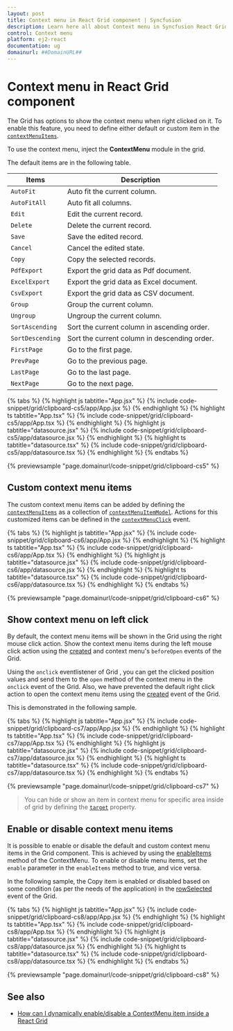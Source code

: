```yaml
---
layout: post
title: Context menu in React Grid component | Syncfusion
description: Learn here all about Context menu in Syncfusion React Grid component of Syncfusion Essential JS 2 and more.
control: Context menu 
platform: ej2-react
documentation: ug
domainurl: ##DomainURL##
---
```


# Context menu in React Grid component

The Grid has options to show the context menu when right clicked on it.
To enable this feature, you need to define either default or custom item in the [`contextMenuItems`](https://ej2.syncfusion.com/angular/documentation/api/grid/#contextmenuitems).

To use the context menu, inject the **ContextMenu** module in the grid.

The default items are in the following table.

Items| Description
----|----
`AutoFit`|  Auto fit the current column.
`AutoFitAll` | Auto fit all columns.
`Edit`|  Edit the current record.
`Delete` | Delete the current record.
`Save` | Save the edited record.
`Cancel` | Cancel the edited state.
`Copy` | Copy the selected records.
`PdfExport` | Export the grid data as Pdf document.
`ExcelExport` | Export the grid data as Excel document.
`CsvExport` | Export the grid data as CSV document.
`Group` | Group the current column.
`Ungroup` | Ungroup the current column.
`SortAscending` | Sort the current column in ascending order.
`SortDescending` | Sort the current column in descending order.
`FirstPage` | Go to the first page.
`PrevPage` | Go to the previous page.
`LastPage` | Go to the last page.
`NextPage` | Go to the next page.

{% tabs %}
{% highlight js tabtitle="App.jsx" %}
{% include code-snippet/grid/clipboard-cs5/app/App.jsx %}
{% endhighlight %}
{% highlight ts tabtitle="App.tsx" %}
{% include code-snippet/grid/clipboard-cs5/app/App.tsx %}
{% endhighlight %}
{% highlight js tabtitle="datasource.jsx" %}
{% include code-snippet/grid/clipboard-cs5/app/datasource.jsx %}
{% endhighlight %}
{% highlight ts tabtitle="datasource.tsx" %}
{% include code-snippet/grid/clipboard-cs5/app/datasource.tsx %}
{% endhighlight %}
{% endtabs %}

 {% previewsample "page.domainurl/code-snippet/grid/clipboard-cs5" %}

## Custom context menu items

The custom context menu items can be added by defining the [`contextMenuItems`](https://ej2.syncfusion.com/angular/documentation/api/grid/#contextmenuitems) as a collection of [`contextMenuItemModel`](https://ej2.syncfusion.com/angular/documentation/api/grid/contextMenuItemModel).
Actions for this customized items can be defined in the [`contextMenuClick`](https://ej2.syncfusion.com/angular/documentation/api/grid/#contextmenuclick) event.

{% tabs %}
{% highlight js tabtitle="App.jsx" %}
{% include code-snippet/grid/clipboard-cs6/app/App.jsx %}
{% endhighlight %}
{% highlight ts tabtitle="App.tsx" %}
{% include code-snippet/grid/clipboard-cs6/app/App.tsx %}
{% endhighlight %}
{% highlight js tabtitle="datasource.jsx" %}
{% include code-snippet/grid/clipboard-cs6/app/datasource.jsx %}
{% endhighlight %}
{% highlight ts tabtitle="datasource.tsx" %}
{% include code-snippet/grid/clipboard-cs6/app/datasource.tsx %}
{% endhighlight %}
{% endtabs %}

 {% previewsample "page.domainurl/code-snippet/grid/clipboard-cs6" %}

## Show context menu on left click

By default, the context menu items will be shown in the Grid using the right mouse click action. Show the context menu items during the left mouse click action using the [created](https://ej2.syncfusion.com/angular/documentation/api/grid/#created) and context menu's `beforeOpen` events of the Grid.

Using the `onclick` eventlistener of Grid , you can get the clicked position values and send them to the `open` method of the context menu in the `onclick` event of the Grid. Also, we have prevented the default right click action to open the context menu items using the [created](https://ej2.syncfusion.com/angular/documentation/api/grid/#created) event of the Grid.

This is demonstrated in the following sample.

{% tabs %}
{% highlight js tabtitle="App.jsx" %}
{% include code-snippet/grid/clipboard-cs7/app/App.jsx %}
{% endhighlight %}
{% highlight ts tabtitle="App.tsx" %}
{% include code-snippet/grid/clipboard-cs7/app/App.tsx %}
{% endhighlight %}
{% highlight js tabtitle="datasource.jsx" %}
{% include code-snippet/grid/clipboard-cs7/app/datasource.jsx %}
{% endhighlight %}
{% highlight ts tabtitle="datasource.tsx" %}
{% include code-snippet/grid/clipboard-cs7/app/datasource.tsx %}
{% endhighlight %}
{% endtabs %}

 {% previewsample "page.domainurl/code-snippet/grid/clipboard-cs7" %}

> You can hide or show an item in context menu for specific area inside of grid by defining the
[`target`](https://ej2.syncfusion.com/angular/documentation/api/grid/contextMenuItemModel/#target) property.

## Enable or disable context menu items

It is possible to enable or disable the default and custom context menu items in the Grid component. This is achieved by using the [enableItems](https://ej2.syncfusion.com/angular/documentation/api/context-menu/#enableitems) method of the ContextMenu. To enable or disable menu items, set the `enable` parameter in the `enableItems` method to true, and vice versa.

In the following sample, the Copy item is enabled or disabled based on some condition (as per the needs of the application) in the [rowSelected](https://ej2.syncfusion.com/angular/documentation/api/grid#rowselected) event of the Grid.

{% tabs %}
{% highlight js tabtitle="App.jsx" %}
{% include code-snippet/grid/clipboard-cs8/app/App.jsx %}
{% endhighlight %}
{% highlight ts tabtitle="App.tsx" %}
{% include code-snippet/grid/clipboard-cs8/app/App.tsx %}
{% endhighlight %}
{% highlight js tabtitle="datasource.jsx" %}
{% include code-snippet/grid/clipboard-cs8/app/datasource.jsx %}
{% endhighlight %}
{% highlight ts tabtitle="datasource.tsx" %}
{% include code-snippet/grid/clipboard-cs8/app/datasource.tsx %}
{% endhighlight %}
{% endtabs %}

 {% previewsample "page.domainurl/code-snippet/grid/clipboard-cs8" %}

## See also

* [How can I dynamically enable/disable a ContextMenu item inside a React Grid](https://www.syncfusion.com/forums/159508/how-can-i-dynamically-enable-disable-a-contextmenu-item-inside-a-react-grid)
